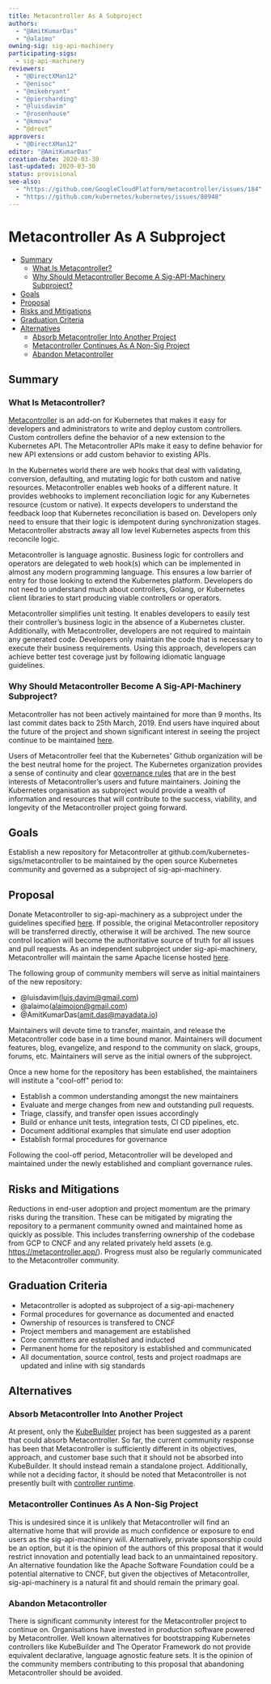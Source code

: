 ```yaml
---
title: Metacontroller As A Subproject
authors:
  - "@AmitKumarDas"
  - "@alaimo"
owning-sig: sig-api-machinery
participating-sigs:
  - sig-api-machinery
reviewers:
  - "@DirectXMan12"
  - "@enisoc"
  - "@mikebryant"
  - "@piersharding"
  - "@luisdavim"
  - "@rosenhouse"
  - "@kmova"
  - “@droot”
approvers:
  - "@DirectXMan12"
editor: "@AmitKumarDas"
creation-date: 2020-03-30
last-updated: 2020-03-30
status: provisional
see-also:
  - "https://github.com/GoogleCloudPlatform/metacontroller/issues/184"
  - "https://github.com/kubernetes/kubernetes/issues/80948"
---
```


# Metacontroller As A Subproject

<!-- toc -->
- [Summary](#Summary)
  - [What Is Metacontroller?](#What-Is-Metacontroller?)
  - [Why Should Metacontroller Become A Sig-API-Machinery Subproject?](#Why-Should-Metacontroller-Become-A-Sig-API-Machinery-Subproject?)
- [Goals](#Goals)
- [Proposal](#Proposal)
- [Risks and Mitigations](#Risks-and-Mitigations)
- [Graduation Criteria](#Graduation-Criteria)
- [Alternatives](#Alternatives)
  - [Absorb Metacontroller Into Another Project](#Absorb-Metacontroller-Into-Another-Project)
  - [Metacontroller Continues As A Non-Sig Project](#Metacontroller-Continues-As-A-Non-Sig-Project)
  - [Abandon Metacontroller](#Abandon-Metacontroller)

<!-- /toc -->

## Summary

### What Is Metacontroller?

[Metacontroller](https://github.com/GoogleCloudPlatform/metacontroller/) is an add-on for Kubernetes that makes it easy for developers and administrators to write and deploy custom controllers. Custom controllers define the behavior of a new extension to the Kubernetes API. The Metacontroller APIs make it easy to define behavior for new API extensions or add custom behavior to existing APIs.

In the Kubernetes world there are web hooks that deal with validating, conversion, defaulting, and mutating logic for both custom and native resources. Metacontroller enables web hooks of a different nature. It provides webhooks to implement reconciliation logic for any Kubernetes resource (custom or native). It expects developers to understand the feedback loop that Kubernetes reconciliation is based on. Developers only need to ensure that their logic is idempotent during synchronization stages. Metacontroller abstracts away all low level Kubernetes aspects from this reconcile logic.

Metacontroller is language agnostic. Business logic for controllers and operators are delegated to web hook(s) which can be implemented in almost any modern programming language. This ensures a low barrier of entry for those looking to extend the Kubernetes platform. Developers do not need to understand much about controllers, Golang, or Kubernetes client libraries to start producing viable controllers or operators.

Metacontroller simplifies unit testing. It enables developers to easily test their controller’s business logic in the absence of a Kubernetes cluster. Additionally, with Metacontroller, developers are not required to maintain any generated code. Developers only maintain the code that is necessary to execute their business requirements. Using this approach, developers can achieve better test coverage just by following idiomatic language guidelines.

### Why Should Metacontroller Become A Sig-API-Machinery Subproject?

Metacontroller has not been actively maintained for more than 9 months. Its last commit dates back to 25th March, 2019. End users have inquired about the future of the project and shown significant interest in seeing the project continue to be maintained [here](https://github.com/GoogleCloudPlatform/metacontroller/issues/184).

Users of Metacontroller feel that the Kubernetes' Github organization will be the best neutral home for the project. The Kubernetes organization provides a sense of continuity and clear [governance rules](https://github.com/kubernetes/community/blob/master/committee-steering/governance/sig-governance.md) that are in the best interests of Metacontroller’s users and future maintainers. Joining the Kubernetes organisation as subproject would provide a wealth of information and resources that will contribute to the success, viability, and longevity of the Metacontroller project going forward.

## Goals

Establish a new repository for Metacontroller at github.com/kubernetes-sigs/metacontroller to be maintained by the open source Kubernetes community and governed as a subproject of sig-api-machinery.

## Proposal

Donate Metacontroller to sig-api-machinery as a subproject under the guidelines specified [here](https://github.com/kubernetes/community/blob/master/github-management/kubernetes-repositories.md#rules-for-donated-repositories). If possible, the original Metacontroller repository will be transferred directly, otherwise it will be archived. The new source control location will become the authoritative source of truth for all issues and pull requests. As an independent subproject under sig-api-machinery, Metacontroller will maintain the same Apache license hosted [here](https://github.com/kubernetes-sigs). 

The following group of community members will serve as initial maintainers of the new repository:

* @luisdavim(luis.davim@gmail.com)
* @alaimo(alaimojon@gmail.com)
* @AmitKumarDas(amit.das@mayadata.io)

Maintainers will devote time to transfer, maintain, and release the Metacontroller code base in a time bound manor. Maintainers will document features, blog, evangelize, and respond to the community on slack, groups, forums, etc. Maintainers will serve as the initial owners of the subproject.

Once a new home for the repository has been established, the maintainers will institute a "cool-off" period to:

* Establish a common understanding amongst the new maintainers
* Evaluate and merge changes from new and outstanding pull requests.
* Triage, classify, and transfer open issues accordingly
* Build or enhance unit tests, integration tests, CI CD pipelines, etc.
* Document additional examples that simulate end user adoption
* Establish formal procedures for governance

Following the cool-off period, Metacontroller will be developed and maintained under the newly established and compliant governance rules.

## Risks and Mitigations

 Reductions in end-user adoption and project momentum are the primary risks during the transition. These can be mitigated by migrating the repository to a permanent community owned and maintained home as quickly as possible. This includes transferring ownership of the codebase from GCP to CNCF and any related privately held assets (e.g. https://metacontroller.app/). Progress must also be regularly communicated to the Metacontroller community.

## Graduation Criteria

* Metacontroller is adopted as subproject of a sig-api-machenery
* Formal procedures for governance as documented and enacted
* Ownership of resources is transfered to CNCF
* Project members and management are established
* Core committers are established and inducted
* Permanent home for the repository is established and communicated
* All documentation, source control, tests and project roadmaps are updated and inline with sig standards

## Alternatives

### Absorb Metacontroller Into Another Project
At present, only the [KubeBuilder](https://github.com/kubernetes-sigs/kubebuilder) project has been suggested as a parent that could absorb Metacontroller. So far, the current community response has been that Metacontroller is sufficiently different in its objectives, approach, and customer base such that it should not be absorbed into KubeBuilder. It should instead remain a standalone project. Additionally, while not a deciding factor, it should be noted that Metacontroller is not presently built with [controller runtime](https://github.com/kubernetes-sigs/controller-runtime). 

### Metacontroller Continues As A Non-Sig Project
This is undesired since it is unlikely that Metacontroller will find an alternative home that will provide as much confidence or exposure to end users as the sig-api-machinery will. Alternatively, private sponsorship could be an option, but it is the opinion of the authors of this proposal that it would restrict innovation and potentially lead back to an unmaintained repository. An alternative foundation like the Apache Software Foundation could be a potential alternative to CNCF, but given the objectives of Metacontroller, sig-api-machinery is a natural fit and should remain the primary goal.

### Abandon Metacontroller
There is significant community interest for the Metacontroller project to continue on. Organisations have invested in production software powered by Metacontroller. Well known alternatives for bootstrapping Kubernetes controllers like KubeBuilder and The Operator Framework do not provide equivalent declarative, language agnostic feature sets. It is the opinion of the community members contributing to this proposal that abandoning Metacontroller should be avoided.
